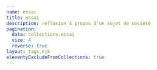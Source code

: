 ```yaml
---
name: essai
title: essai
description: réflexion à propos d'un sujet de société
pagination:
  data: collections.essai
  size: 4
  reverse: true
layout: tags.njk
eleventyExcludeFromCollections: true
---
```

